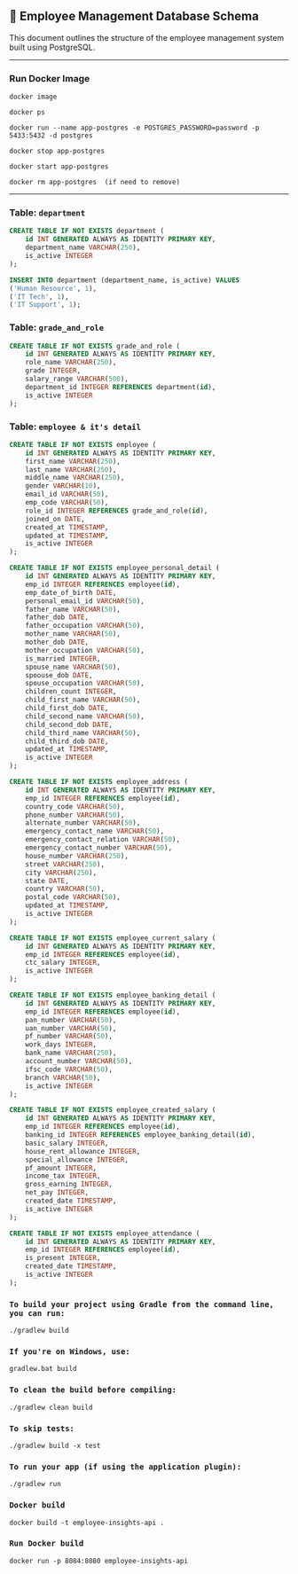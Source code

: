 ## 📘 Employee Management Database Schema

This document outlines the structure of the employee management system built using PostgreSQL.
***
### Run Docker Image
```jsunicoderegexp
docker image

```
```jsunicoderegexp
docker ps
```
```jsunicoderegexp
docker run --name app-postgres -e POSTGRES_PASSWORD=password -p 5433:5432 -d postgres
```
```jsunicoderegexp
docker stop app-postgres
```
```jsunicoderegexp
docker start app-postgres
```
```jsunicoderegexp
docker rm app-postgres  (if need to remove)
```
***



### Table: `department`

```sql
CREATE TABLE IF NOT EXISTS department (
    id INT GENERATED ALWAYS AS IDENTITY PRIMARY KEY,
    department_name VARCHAR(250),
    is_active INTEGER
);

INSERT INTO department (department_name, is_active) VALUES
('Human Resource', 1),
('IT Tech', 1),
('IT Support', 1);
```
### Table: `grade_and_role`

```sql
CREATE TABLE IF NOT EXISTS grade_and_role (
    id INT GENERATED ALWAYS AS IDENTITY PRIMARY KEY,
    role_name VARCHAR(250),
    grade INTEGER,
    salary_range VARCHAR(500),
    department_id INTEGER REFERENCES department(id),
    is_active INTEGER
);
```
### Table: `employee & it's detail`

```sql
CREATE TABLE IF NOT EXISTS employee (
    id INT GENERATED ALWAYS AS IDENTITY PRIMARY KEY,
    first_name VARCHAR(250),
    last_name VARCHAR(250),
    middle_name VARCHAR(250),
    gender VARCHAR(10),
    email_id VARCHAR(50),
    emp_code VARCHAR(50),
    role_id INTEGER REFERENCES grade_and_role(id),
    joined_on DATE,
    created_at TIMESTAMP,
    updated_at TIMESTAMP,
    is_active INTEGER
);

CREATE TABLE IF NOT EXISTS employee_personal_detail (
    id INT GENERATED ALWAYS AS IDENTITY PRIMARY KEY,
    emp_id INTEGER REFERENCES employee(id),
    emp_date_of_birth DATE,
    personal_email_id VARCHAR(50),
    father_name VARCHAR(50),
    father_dob DATE,
    father_occupation VARCHAR(50),
    mother_name VARCHAR(50),
    mother_dob DATE,
    mother_occupation VARCHAR(50),
    is_married INTEGER,
    spouse_name VARCHAR(50),
    spoouse_dob DATE,
    spouse_occupation VARCHAR(50),
    children_count INTEGER,
    child_first_name VARCHAR(50),
    child_first_dob DATE,
    child_second_name VARCHAR(50),
    child_second_dob DATE,
    child_third_name VARCHAR(50),
    child_third_dob DATE,
    updated_at TIMESTAMP,
    is_active INTEGER
);

CREATE TABLE IF NOT EXISTS employee_address (
    id INT GENERATED ALWAYS AS IDENTITY PRIMARY KEY,
    emp_id INTEGER REFERENCES employee(id),
    country_code VARCHAR(50),
    phone_number VARCHAR(50),
    alternate_number VARCHAR(50),
    emergency_contact_name VARCHAR(50),
    emergency_contact_relation VARCHAR(50),
    emergency_contact_number VARCHAR(50),
    house_number VARCHAR(250),
    street VARCHAR(250),
    city VARCHAR(250),
    state DATE,
    country VARCHAR(50),
    postal_code VARCHAR(50),
    updated_at TIMESTAMP,
    is_active INTEGER
);

CREATE TABLE IF NOT EXISTS employee_current_salary (
    id INT GENERATED ALWAYS AS IDENTITY PRIMARY KEY,
    emp_id INTEGER REFERENCES employee(id), 
    ctc_salary INTEGER,
    is_active INTEGER
);

CREATE TABLE IF NOT EXISTS employee_banking_detail (
    id INT GENERATED ALWAYS AS IDENTITY PRIMARY KEY,
    emp_id INTEGER REFERENCES employee(id), 
    pan_number VARCHAR(50),
    uan_number VARCHAR(50),
    pf_number VARCHAR(50),
    work_days INTEGER,
    bank_name VARCHAR(250),
    account_number VARCHAR(50),
    ifsc_code VARCHAR(50),
    branch VARCHAR(50),
    is_active INTEGER
);

CREATE TABLE IF NOT EXISTS employee_created_salary (
    id INT GENERATED ALWAYS AS IDENTITY PRIMARY KEY,
    emp_id INTEGER REFERENCES employee(id),
    banking_id INTEGER REFERENCES employee_banking_detail(id),
    basic_salary INTEGER,
    house_rent_allowance INTEGER,
    special_allowance INTEGER,
    pf_amount INTEGER,
    income_tax INTEGER,
    gross_earning INTEGER,
    net_pay INTEGER,
    created_date TIMESTAMP,
    is_active INTEGER
);

CREATE TABLE IF NOT EXISTS employee_attendance (
    id INT GENERATED ALWAYS AS IDENTITY PRIMARY KEY,
    emp_id INTEGER REFERENCES employee(id), 
    is_present INTEGER,
    created_date TIMESTAMP,
    is_active INTEGER
);

```


### `To build your project using Gradle from the command line, you can run:`
```jsunicoderegexp
./gradlew build
```
### `If you're on Windows, use:`
```jsunicoderegexp
gradlew.bat build
```
### `To clean the build before compiling:`
```jsunicoderegexp
./gradlew clean build
```
### `To skip tests:`
```jsunicoderegexp
./gradlew build -x test
```
### `To run your app (if using the application plugin):`
```jsunicoderegexp
./gradlew run
```

### `Docker build`
```jsunicoderegexp
docker build -t employee-insights-api .
```
### `Run Docker build`
```jsunicoderegexp
docker run -p 8084:8080 employee-insights-api
```
